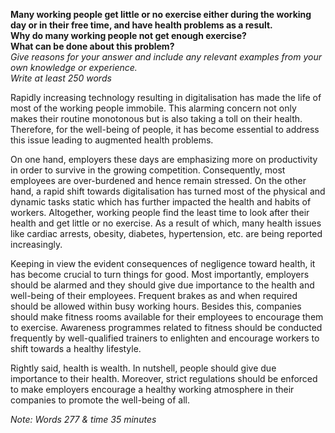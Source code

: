 **Many working people get little or no exercise either during the working day or in their free time, and have health problems as a result.**  
**Why do many working people not get enough exercise?**  
**What can be done about this problem?**  
*Give reasons for your answer and include any relevant examples from your own knowledge or experience.*  
*Write at least 250 words*

Rapidly increasing technology resulting in digitalisation has made the life of most of the working people immobile. This alarming concern not only makes their routine monotonous but is also taking a toll on their health. Therefore, for the well-being of people, it has become essential to address this issue leading to augmented health problems.

On one hand, employers these days are emphasizing more on productivity in order to survive in the growing competition. Consequently, most employees are over-burdened and hence remain stressed. On the other hand, a rapid shift towards digitalisation has turned most of the physical and dynamic tasks static which has further impacted the health and habits of workers. Altogether, working people find the least time to look after their health and get little or no exercise. As a result of which, many health issues like cardiac arrests, obesity, diabetes, hypertension, etc. are being reported increasingly.

Keeping in view the evident consequences of negligence toward health, it has become crucial to turn things for good. Most importantly, employers should be alarmed and they should give due importance to the health and well-being of their employees. Frequent brakes as and when required should be allowed within busy working hours. Besides this, companies should make fitness rooms available for their employees to encourage them to exercise. Awareness programmes related to fitness should be conducted frequently by well-qualified trainers to enlighten and encourage workers to shift towards a healthy lifestyle.

Rightly said, health is wealth. In nutshell, people should give due importance to their health. Moreover, strict regulations should be enforced to make employers encourage a healthy working atmosphere in their companies to promote the well-being of all.

*Note: Words 277 & time 35 minutes*
